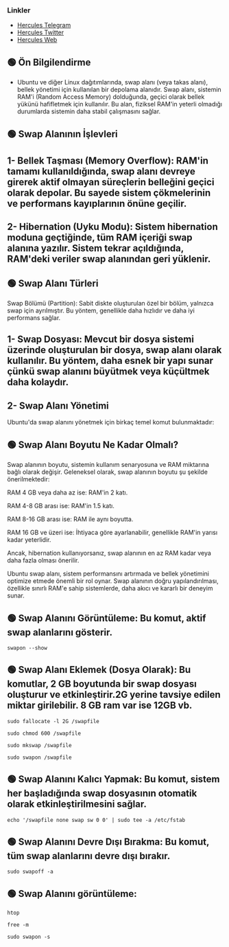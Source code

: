 

### Linkler
 * [Hercules Telegram](https://t.me/HerculesNode)
 * [Hercules Twitter](https://twitter.com/Herculesnode)
 * [Hercules Web](https://herculesnode.com)



## 🟢 Ön Bilgilendirme
- Ubuntu ve diğer Linux dağıtımlarında, swap alanı (veya takas alanı), bellek yönetimi için kullanılan bir depolama alanıdır. Swap alanı, sistemin RAM'i (Random Access Memory) dolduğunda, geçici olarak bellek yükünü hafifletmek için kullanılır. Bu alan, fiziksel RAM'in yeterli olmadığı durumlarda sistemin daha stabil çalışmasını sağlar.

## 🟢 Swap Alanının İşlevleri
## 1- Bellek Taşması (Memory Overflow): RAM'in tamamı kullanıldığında, swap alanı devreye girerek aktif olmayan süreçlerin belleğini geçici olarak depolar. Bu sayede sistem çökmelerinin ve performans kayıplarının önüne geçilir.

## 2- Hibernation (Uyku Modu): Sistem hibernation moduna geçtiğinde, tüm RAM içeriği swap alanına yazılır. Sistem tekrar açıldığında, RAM'deki veriler swap alanından geri yüklenir.

## 🟢 Swap Alanı Türleri
Swap Bölümü (Partition): Sabit diskte oluşturulan özel bir bölüm, yalnızca swap için ayrılmıştır. Bu yöntem, genellikle daha hızlıdır ve daha iyi performans sağlar.

## 1- Swap Dosyası: Mevcut bir dosya sistemi üzerinde oluşturulan bir dosya, swap alanı olarak kullanılır. Bu yöntem, daha esnek bir yapı sunar çünkü swap alanını büyütmek veya küçültmek daha kolaydır.

## 2- Swap Alanı Yönetimi
Ubuntu'da swap alanını yönetmek için birkaç temel komut bulunmaktadır:

## 🟢 Swap Alanı Boyutu Ne Kadar Olmalı?
Swap alanının boyutu, sistemin kullanım senaryosuna ve RAM miktarına bağlı olarak değişir. Geleneksel olarak, swap alanının boyutu şu şekilde önerilmektedir:

RAM 4 GB veya daha az ise: RAM'in 2 katı.

RAM 4-8 GB arası ise: RAM'in 1.5 katı.

RAM 8-16 GB arası ise: RAM ile aynı boyutta.

RAM 16 GB ve üzeri ise: İhtiyaca göre ayarlanabilir, genellikle RAM'in yarısı kadar yeterlidir.

Ancak, hibernation kullanıyorsanız, swap alanının en az RAM kadar veya daha fazla olması önerilir.

Ubuntu swap alanı, sistem performansını artırmada ve bellek yönetimini optimize etmede önemli bir rol oynar. Swap alanının doğru yapılandırılması, özellikle sınırlı RAM'e sahip sistemlerde, daha akıcı ve kararlı bir deneyim sunar.



## 🟢 Swap Alanını Görüntüleme: Bu komut, aktif swap alanlarını gösterir.


```shell
swapon --show
```

## 🟢 Swap Alanı Eklemek (Dosya Olarak): Bu komutlar, 2 GB boyutunda bir swap dosyası oluşturur ve etkinleştirir.2G yerine tavsiye edilen miktar girilebilir. 8 GB ram var ise 12GB vb.


```shell
sudo fallocate -l 2G /swapfile
```
```shell
sudo chmod 600 /swapfile
```
```shell
sudo mkswap /swapfile
```
```shell
sudo swapon /swapfile
```

## 🟢 Swap Alanını Kalıcı Yapmak: Bu komut, sistem her başladığında swap dosyasının otomatik olarak etkinleştirilmesini sağlar.


```shell
echo '/swapfile none swap sw 0 0' | sudo tee -a /etc/fstab
```

## 🟢 Swap Alanını Devre Dışı Bırakma: Bu komut, tüm swap alanlarını devre dışı bırakır.

```shell
sudo swapoff -a
```

## 🟢 Swap Alanını görüntüleme:

```shell
htop
```
```shell
free -m
```
```shell
sudo swapon -s
```
